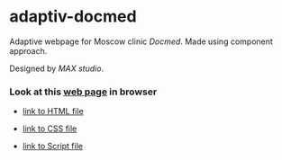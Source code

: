 # adaptiv-docmed

Adaptive webpage for Moscow clinic *Docmed*. Made using component approach.

Designed by *MAX studio*.

### Look at this [web page](https://pollyleyka.github.io/adaptiv-docmed/) in browser

* [link to HTML file](/index.html)

* [link to CSS file](/css/style.css)

* [link to Script file](/script.js)

